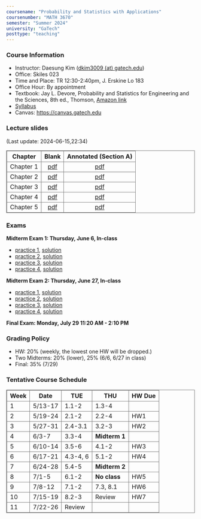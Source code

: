 ```yaml
---
coursename: "Probability and Statistics with Applications"
coursenumber: "MATH 3670"
semester: "Summer 2024"
university: "GaTech"
posttype: "teaching"
---
```


### Course Information
- Instructor: Daesung Kim ([dkim3009 (at) gatech.edu](mailto:dkim3009@gatech.edu))
- Office: Skiles 023
- Time and Place: TR 12:30-2:40pm, J. Erskine Lo 183
- Office Hour: By appointment
- Textbook: Jay L. Devore, Probability and Statistics for Engineering and the Sciences, 8th ed., Thomson, [Amazon link](https://www.amazon.com/Probability-Statistics-Engineering-Sciences-Devore/dp/0538733527)
- [Syllabus](syllabus.pdf)
- Canvas: https://canvas.gatech.edu

### Lecture slides
(Last update: 2024-06-15,22:34)

| Chapter     | Blank                         | Annotated (Section A)     |
| -           | :-:                           | :-:                       |
| Chapter 1   | [pdf](m3670-chap1-blank.pdf)  | [pdf](m3670-chap1.pdf)    |
| Chapter 2   | [pdf](m3670-chap2-blank.pdf)  | [pdf](m3670-chap2.pdf)    |
| Chapter 3   | [pdf](m3670-chap3-blank.pdf)  | [pdf](m3670-chap3.pdf)    |
| Chapter 4   | [pdf](m3670-chap4-blank.pdf)  | [pdf](m3670-chap4.pdf)    |
| Chapter 5   | [pdf](m3670-chap5-blank.pdf)  | [pdf](m3670-chap5.pdf)    |

### Exams
**Midterm Exam 1: Thursday, June 6, In-class**
- [practice 1](https://bonetto.math.gatech.edu/teaching/3770-spring10/mid1.pdf), [solution](https://bonetto.math.gatech.edu/teaching/3770-spring10/sol1.pdf)
- [practice 2](https://bonetto.math.gatech.edu/teaching/3770-spring10/mid1p.pdf), [solution](https://bonetto.math.gatech.edu/teaching/3770-spring10/msol1.pdf)
- [practice 3](https://bonetto.math.gatech.edu/teaching/3770-spring10/mid3770_1.pdf), [solution](https://bonetto.math.gatech.edu/teaching/3770-spring10/sol3770_1.pdf)
- [practice 4](https://bonetto.math.gatech.edu/teaching/3770-spring10/ptest3770_1.pdf), [solution](https://bonetto.math.gatech.edu/teaching/3770-spring10/psol3770_1.pdf)

**Midterm Exam 2: Thursday, June 27, In-class**
- [practice 1](https://bonetto.math.gatech.edu/teaching/3770-spring10/mid2.pdf), [solution](https://bonetto.math.gatech.edu/teaching/3770-spring10/sol2.pdf)
- [practice 2](https://bonetto.math.gatech.edu/teaching/3770-spring10/mid2p.pdf), [solution](https://bonetto.math.gatech.edu/teaching/3770-spring10/sol2p.pdf)
- [practice 3](https://bonetto.math.gatech.edu/teaching/3770-spring10/mid3770_2.pdf), [solution](https://bonetto.math.gatech.edu/teaching/3770-spring10/sol3770_2.pdf)
- [practice 4](https://bonetto.math.gatech.edu/teaching/3770-spring10/ptest3770_2.pdf), [solution](https://bonetto.math.gatech.edu/teaching/3770-spring10/psol3770_2.pdf)

**Final Exam: Monday, July 29 11:20 AM - 2:10 PM**


### Grading Policy

- HW: 20% (weekly, the lowest one HW will be dropped.)
- Two Midterms: 20% (lower), 25% (6/6, 6/27 in class)
- Final: 35% (7/29)

### Tentative Course Schedule

| Week | Date    | TUE        | THU           | HW Due |
| ---  | ---     | ---        | ---           | ---    |
| 1    | 5/13-17 | 1.1-2      | 1.3-4         |        |
| 2    | 5/19-24 | 2.1-2      | 2.2-4         | HW1    |
| 3    | 5/27-31 | 2.4-3.1    | 3.2-3         | HW2    |
| 4    | 6/3-7   | 3.3-4      | **Midterm 1** |        |
| 5    | 6/10-14 | 3.5-6      | 4.1-2         | HW3    |
| 6    | 6/17-21 | 4.3-4, 6   | 5.1-2         | HW4    |
| 7    | 6/24-28 | 5.4-5      | **Midterm 2** |        |
| 8    | 7/1-5   | 6.1-2      | **No class**  | HW5    |
| 9    | 7/8-12  | 7.1-2      | 7.3, 8.1      | HW6    |
| 10   | 7/15-19 | 8.2-3      | Review        | HW7    |
| 11   | 7/22-26 | Review     |               |        |



<style>
table, th, td {
  border: 1px solid #777;
  border-collapse: collapse;
}
</style>

